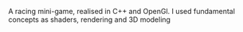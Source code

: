 A racing mini-game, realised in C++ and OpenGl. I used fundamental concepts as shaders, rendering and 3D modeling
